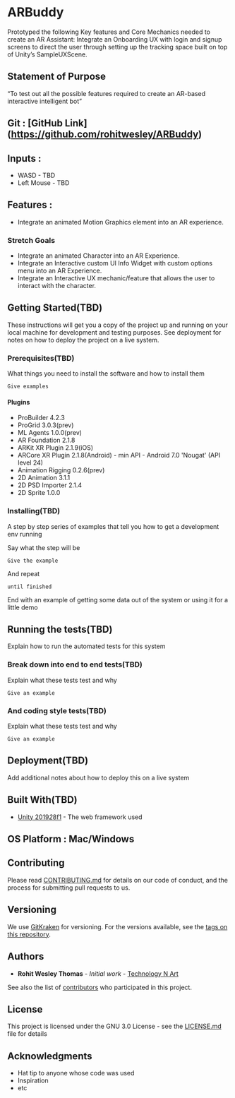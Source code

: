 
# ARBuddy

Prototyped the following Key features and Core Mechanics needed to create an AR Assistant:
Integrate an Onboarding UX with login and signup screens to direct the user through setting up the tracking space built on top of Unity’s  SampleUXScene.

## Statement of Purpose

“To test out all the possible features required to create an AR-based interactive intelligent bot”

## Git : [GitHub Link] (https://github.com/rohitwesley/ARBuddy)

## Inputs :
* WASD - TBD
* Left Mouse - TBD

## Features :

* Integrate an animated Motion Graphics element into an AR experience.

### Stretch Goals
* Integrate an animated Character into an AR Experience.
* Integrate an Interactive custom UI Info Widget with custom options menu into an AR Experience.
* Integrate an Interactive UX mechanic/feature that allows the user to interact with the character.

## Getting Started(TBD)

These instructions will get you a copy of the project up and running on your local machine for development and testing purposes. See deployment for notes on how to deploy the project on a live system.

### Prerequisites(TBD)

What things you need to install the software and how to install them

```
Give examples
```
#### Plugins
* ProBuilder 4.2.3	
* ProGrid 3.0.3(prev)
* ML Agents 1.0.0(prev)
* AR Foundation 2.1.8
* ARKit XR Plugin 2.1.9(iOS)
* ARCore XR Plugin 2.1.8(Android) - min API - Android 7.0 'Nougat' (API level 24) 
* Animation Rigging 0.2.6(prev)
* 2D Animation 3.1.1
* 2D PSD Importer 2.1.4
* 2D Sprite 1.0.0

### Installing(TBD)

A step by step series of examples that tell you how to get a development env running

Say what the step will be

```
Give the example
```

And repeat

```
until finished
```

End with an example of getting some data out of the system or using it for a little demo

## Running the tests(TBD)

Explain how to run the automated tests for this system

### Break down into end to end tests(TBD)

Explain what these tests test and why

```
Give an example
```

### And coding style tests(TBD)

Explain what these tests test and why

```
Give an example
```

## Deployment(TBD)

Add additional notes about how to deploy this on a live system

## Built With(TBD)

* [Unity 2019*2*8f1](https://unity.com/) - The web framework used

## OS Platform : Mac/Windows

## Contributing

Please read [CONTRIBUTING.md](https://gist.github.com/PurpleBooth/b24679402957c63ec426) for details on our code of conduct, and the process for submitting pull requests to us.

## Versioning

We use [GitKraken](https://www.gitkraken.com/) for versioning. For the versions available, see the [tags on this repository](https://github.com/rohitwesley/ARBuddy/tags). 

## Authors

* **Rohit Wesley Thomas** - *Initial work* - [Technology N Art](https://www.tecrt.co/)

See also the list of [contributors](https://github.com/rohitwesley/ARBuddy/contributors) who participated in this project.

## License

This project is licensed under the GNU 3.0 License - see the [LICENSE.md](LICENSE.md) file for details

## Acknowledgments

* Hat tip to anyone whose code was used
* Inspiration
* etc
